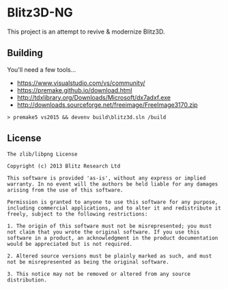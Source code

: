 # Blitz3D-NG

This project is an attempt to revive & modernize Blitz3D.

## Building

You'll need a few tools...

- https://www.visualstudio.com/vs/community/
- https://premake.github.io/download.html
- http://tdxlibrary.org/Downloads/Microsoft/dx7adxf.exe
- http://downloads.sourceforge.net/freeimage/FreeImage3170.zip

```
> premake5 vs2015 && devenv build\blitz3d.sln /build
```

## License

```
The zlib/libpng License

Copyright (c) 2013 Blitz Research Ltd

This software is provided 'as-is', without any express or implied warranty. In no event will the authors be held liable for any damages arising from the use of this software.

Permission is granted to anyone to use this software for any purpose, including commercial applications, and to alter it and redistribute it freely, subject to the following restrictions:

1. The origin of this software must not be misrepresented; you must not claim that you wrote the original software. If you use this software in a product, an acknowledgment in the product documentation would be appreciated but is not required.

2. Altered source versions must be plainly marked as such, and must not be misrepresented as being the original software.

3. This notice may not be removed or altered from any source distribution.
```
